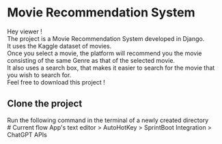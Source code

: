 <h1>Movie Recommendation System</h1>
Hey viewer ! <br>
The project is a Movie Recommendation System developed in Django.<br>
It uses the Kaggle dataset of movies. <br>
Once you select a movie, the platform will recommend you the movie consisting of the same Genre as that of the selected movie.<br>
It also uses a search box, that makes it easier to search for the movie that you wish to search for. <br>
Feel free to download this project ! <br>

<h2>Clone the project</h2>
Run the following command in the terminal of a newly created directory <br> 
#  Current flow 
      App's text editor > AutoHotKey > SprintBoot Integration >  ChatGPT APIs       
